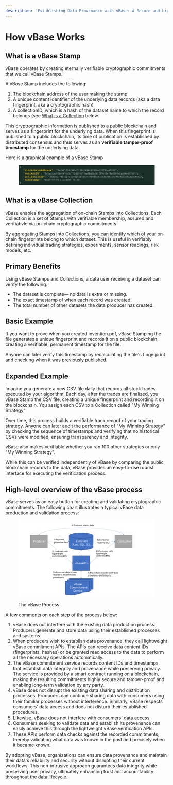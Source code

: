 ```yaml
---
description: 'Establishing Data Provenance with vBase: A Secure and Lightweight Approach'
---
```


# How vBase Works

## What is a vBase Stamp

vBase operates by creating eternally verifiable cryptographic commitments that we call vBase Stamps.&#x20;

A vBase Stamp includes the following:

1. The blockchain address of the user making the stamp
2. A unique content identifier of the underlying data records (aka a data fingerprint, aka a cryptographic hash)
3. A collectionID, which is a hash  of the dataset name to which the record belongs (see [What is a Collection](#collection) below.

This cryptrographic information is published to a public blockchain and serves as a fingerprint for the underlying data. When this fingerprint is published to a public blockchain, its time of publication is established by distributed consensus and thus serves as an **verifiable tamper-proof timestamp** for the underlying data. &#x20;

Here is a graphical example of a vBase Stamp&#x20;

<figure><img src="vBase Stamp 3.png" alt=""><figcaption></figcaption></figure>



## What is a vBase Collection <a href="#collection" id="collection"></a>

vBase enables the aggregation of on-chain Stamps into Collections. Each Collection is a set of Stamps with verifiable membership, assured and verifiabvle via on-chain cryptographic commitments.

By aggregating Stamps into Collections, you can identify which of your on-chain fingerprints belong to which dataset. This is useful in verifiably defining individual trading strategies, experiments, sensor readings, risk models, etc. 


## Primary Benefits

Using vBase Stamps and Collections, a data user receiving a dataset can verify the following: 

- The dataset is complete&mdash; no data is extra or missing. 
- The exact timestamp of when each record was created.
- The total number of other datasets the data producer has created. 



## Basic Example

If you want to prove when you created invention.pdf, vBase Stamping the file generates a unique fingerprint and records it on a public blockchain, creating a verifiable, permanent timestamp for the file.

Anyone can later verify this timestamp by recalculating the file's fingerprint and checking when it was previously published. 


## Expanded Example 

Imagine you generate a new CSV file daily that records all stock trades executed by your algorithm. Each day, after the trades are finalized, you vBase Stamp the CSV file, creating a unique fingerprint and recording it on the blockchain. You assign each CSV to a Collection called "My Winning Strategy"

Over time, this process builds a verifiable track record of your trading strategy. Anyone can later audit the performance of "My Winning Strategy" by checking the sequence of timestamps and verifying that no historical CSVs were modified, ensuring transparency and integrity. 

vBase also makes verifiable whether you ran 100 other strategies or only "My Winning Strategy". 

While this can be verified independently of vBase by comparing the public blockchain records to the data, vBase provides an easy-to-use robust interface for executing the verification process. 


## High-level overview of the vBase process

vBase serves as an easy button for creating and validating cryptographic commitments. The following chart illustrates a typical vBase data production and validation process:

<figure><img src="vBase_ProcessSummary_NonTech.svg" alt=""><figcaption><p>The vBase Process</p></figcaption></figure>



A few comments on each step of the process below:&#x20;

1. vBase does not interfere with the existing data production process. Producers generate and store data using their established processes and systems.
2. When producers wish to establish data provenance, they call lightweight vBase commitment APIs. The APIs can receive data content IDs (fingerprints, hashes) or be granted read access to the data to perform all the necessary operations automatically.
3. The vBase commitment service records content IDs and timestamps that establish data integrity and provenance while preserving privacy. The service is provided by a smart contract running on a blockchain, making the resulting commitments highly secure and tamper-proof and enabling long-term validation by any party.
4. vBase does not disrupt the existing data sharing and distribution processes. Producers can continue sharing data with consumers using their familiar processes without interference. Similarly, vBase respects consumers' data access and does not disturb their established procedures.
5. Likewise, vBase does not interfere with consumers' data access.
6. Consumers seeking to validate data and establish its provenance can easily achieve this through the lightweight vBase verification APIs.
7. These APIs perform data checks against the recorded commitments, thereby validating what data was known in the past and precisely when it became known.

By adopting vBase, organizations can ensure data provenance and maintain their data's reliability and security without disrupting their current workflows. This non-intrusive approach guarantees data integrity while preserving user privacy, ultimately enhancing trust and accountability throughout the data lifecycle.
